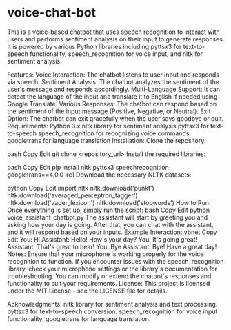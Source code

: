 # voice-chat-bot

This is a voice-based chatbot that uses speech recognition to interact with users and performs sentiment analysis on their input to generate responses. It is powered by various Python libraries including pyttsx3 for text-to-speech functionality, speech_recognition for voice input, and nltk for sentiment analysis.

Features:
Voice Interaction: The chatbot listens to user input and responds via speech.
Sentiment Analysis: The chatbot analyzes the sentiment of the user's message and responds accordingly.
Multi-Language Support: It can detect the language of the input and translate it to English if needed using Google Translate.
Various Responses: The chatbot can respond based on the sentiment of the input message (Positive, Negative, or Neutral).
Exit Option: The chatbot can exit gracefully when the user says goodbye or quit.
Requirements:
Python 3.x
nltk library for sentiment analysis
pyttsx3 for text-to-speech
speech_recognition for recognizing voice commands
googletrans for language translation
Installation:
Clone the repository:

bash
Copy
Edit
git clone <repository_url>
Install the required libraries:

bash
Copy
Edit
pip install nltk pyttsx3 speechrecognition googletrans==4.0.0-rc1
Download the necessary NLTK datasets:

python
Copy
Edit
import nltk
nltk.download('punkt')
nltk.download('averaged_perceptron_tagger')
nltk.download('vader_lexicon')
nltk.download('stopwords')
How to Run:
Once everything is set up, simply run the script:
bash
Copy
Edit
python voice_assistant_chatbot.py
The assistant will start by greeting you and asking how your day is going. After that, you can chat with the assistant, and it will respond based on your inputs.
Example Interaction:
vbnet
Copy
Edit
You: Hi
Assistant: Hello! How's your day?
You: It's going great!
Assistant: That's great to hear!
You: Bye
Assistant: Bye! Have a great day!
Notes:
Ensure that your microphone is working properly for the voice recognition to function.
If you encounter issues with the speech_recognition library, check your microphone settings or the library's documentation for troubleshooting.
You can modify or extend the chatbot's responses and functionality to suit your requirements.
License:
This project is licensed under the MIT License - see the LICENSE file for details.

Acknowledgments:
nltk library for sentiment analysis and text processing.
pyttsx3 for text-to-speech conversion.
speech_recognition for voice input functionality.
googletrans for language translation.
